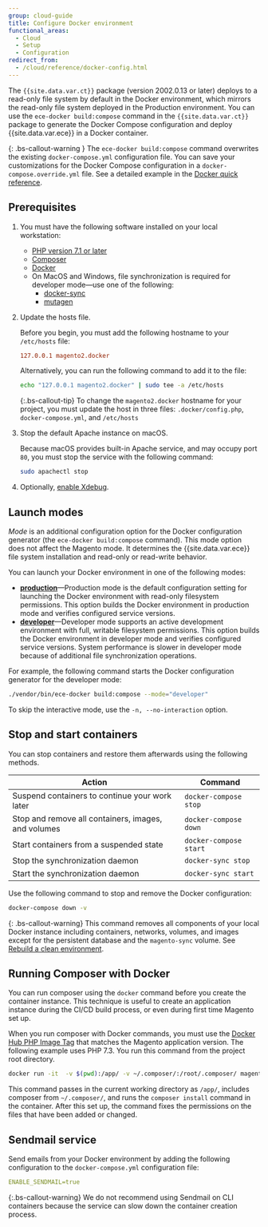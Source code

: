 ```yaml
---
group: cloud-guide
title: Configure Docker environment
functional_areas:
  - Cloud
  - Setup
  - Configuration
redirect_from:
  - /cloud/reference/docker-config.html
---
```


The `{{site.data.var.ct}}` package (version 2002.0.13 or later) deploys to a read-only file system by default in the Docker environment, which mirrors the read-only file system deployed in the Production environment. You can use the `ece-docker build:compose` command in the `{{site.data.var.ct}}` package to generate the Docker Compose configuration and deploy {{site.data.var.ece}} in a Docker container.

{: .bs-callout-warning }
The `ece-docker build:compose` command overwrites the existing `docker-compose.yml` configuration file. You can save your customizations for the Docker Compose configuration in a `docker-compose.override.yml` file. See a detailed example in the [Docker quick reference][docker-reference].

## Prerequisites

1. You must have the following software installed on your local workstation:
   -  [PHP version 7.1 or later][php]
   -  [Composer]
   -  [Docker]
   -  On MacOS and Windows, file synchronization is required for developer mode—use one of the following:
      -  [docker-sync]
      -  [mutagen]

1. Update the hosts file.

   Before you begin, you must add the following hostname to your `/etc/hosts` file:

   ```conf
   127.0.0.1 magento2.docker
   ```

   Alternatively, you can run the following command to add it to the file:

   ```bash
   echo "127.0.0.1 magento2.docker" | sudo tee -a /etc/hosts
   ```

   {:.bs-callout-tip}
   To change the `magento2.docker` hostname for your project, you must update the host in three files: `.docker/config.php`, `docker-compose.yml`, and `/etc/hosts`

1. Stop the default Apache instance on macOS.

   Because macOS provides built-in Apache service, and may occupy port `80`, you must stop the service with the following command:

   ```bash
   sudo apachectl stop
   ```

1. Optionally, [enable Xdebug].

## Launch modes

_Mode_ is an additional configuration option for the Docker configuration generator (the `ece-docker build:compose` command). This mode option does not affect the Magento mode. It determines the {{site.data.var.ece}} file system installation and read-only or read-write behavior.

You can launch your Docker environment in one of the following modes:

-  [**production**][prod-mode]—Production mode is the default configuration setting for launching the Docker environment with read-only filesystem permissions. This option builds the Docker environment in production mode and verifies configured service versions.
-  [**developer**][dev-mode]—Developer mode supports an active development environment with full, writable filesystem permissions. This option builds the Docker environment in developer mode and verifies configured service versions. System performance is slower in developer mode because of additional file synchronization operations.

For example, the following command starts the Docker configuration generator for the developer mode:

```bash
./vendor/bin/ece-docker build:compose --mode="developer"
```

To skip the interactive mode, use the `-n, --no-interaction` option.

## Stop and start containers

You can stop containers and restore them afterwards using the following methods.

Action | Command
------ | -------
Suspend containers to continue your work later | `docker-compose stop`
Stop and remove all containers, images, and volumes | `docker-compose down`
Start containers from a suspended state | `docker-compose start`
Stop the synchronization daemon | `docker-sync stop`
Start the synchronization daemon | `docker-sync start`

Use the following command to stop and remove the Docker configuration:

   ```bash
   docker-compose down -v
   ```

{: .bs-callout-warning}
This command removes all components of your local Docker instance including containers, networks, volumes, and images except for the persistent database and the `magento-sync` volume. See [Rebuild a clean environment][refresh].

## Running Composer with Docker

You can run composer using the `docker` command before you create the container instance. This technique is useful to create an application instance during the CI/CD build process, or even during first time Magento set up.

When you run composer with Docker commands, you must use the [Docker Hub PHP Image Tag] that matches the Magento application version. The following example uses PHP 7.3. You run this command from the project root directory.

```bash
docker run -it  -v $(pwd):/app/ -v ~/.composer/:/root/.composer/ magento/magento-cloud-docker-php:7.3-cli-1.1 bash -c "composer install&&chown www. /app/"
```

This command passes in the current working directory as `/app/`, includes composer from `~/.composer/`, and runs the `composer install` command in the container. After this set up, the command  fixes the permissions on the files that have been added or changed.

## Sendmail service

Send emails from your Docker environment by adding the following configuration to the `docker-compose.yml` configuration file:

```yaml
ENABLE_SENDMAIL=true
```

{:.bs-callout-warning}
We do not recommend using Sendmail on CLI containers because the service can slow down the container creation process.

[php]: https://www.php.net/manual/en/install.php
[Composer]: https://getcomposer.org
[Docker]: https://www.docker.com/get-started
[docker-reference]: {{site.baseurl}}/cloud/docker/docker-quick-reference.html
[docker-sync]: https://docker-sync.readthedocs.io/en/latest/getting-started/installation.html
[mutagen]: https://mutagen.io/documentation/introduction/installation
[prod-mode]: {{site.baseurl}}/cloud/docker/docker-mode-production.html
[dev-mode]: {{site.baseurl}}/cloud/docker/docker-mode-developer.html
[enable Xdebug]: {{site.baseurl}}/cloud/docker/docker-development-debug.html
[Database container]: {{site.baseurl}}/cloud/docker/docker-containers-service.html#database-container
[refresh]: {{site.baseurl}}/cloud/docker/docker-containers.html#rebuild-a-clean-environment
[Docker Hub PHP Image Tag]: https://hub.docker.com/r/magento/magento-cloud-docker-php/tags
